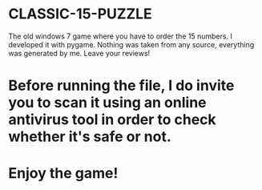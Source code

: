 # CLASSIC-15-PUZZLE
The old windows 7 game where you have to order the 15 numbers. I developed it with pygame. Nothing was taken from any source, everything was generated by me. Leave your reviews!
# Before running the file, I do invite you to scan it using an online antivirus tool in order to check whether it's safe or not.
# Enjoy the game!
